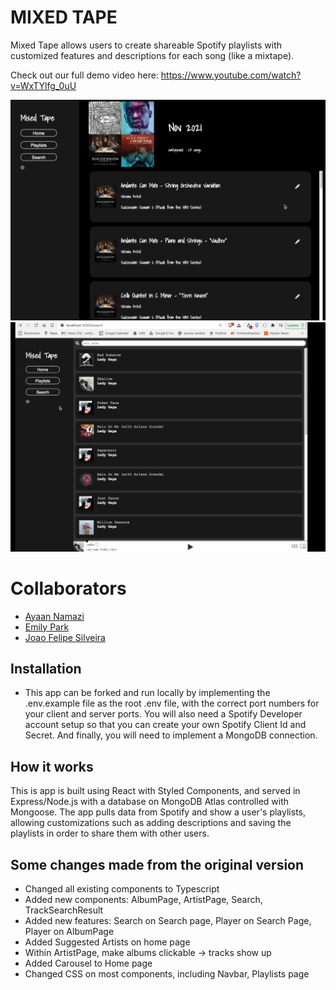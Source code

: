 # MIXED TAPE
Mixed Tape allows users to create shareable Spotify playlists with customized features and descriptions for each song (like a mixtape).

Check out our full demo video here: https://www.youtube.com/watch?v=WxTYlfg_0uU 

![screenshot](https://github.com/ehp2021/mixed-tape-react/blob/master/screenshot1.png)
![screenshot](https://github.com/ehp2021/mixed-tape-react/blob/master/screenshot2.png)

# Collaborators
- [Ayaan Namazi](https://github.com/namaziay)
- [Emily Park](https://github.com/ehp2021)
- [Joao Felipe Silveira](https://github.com/accessjoao)

## Installation

- This app can be forked and run locally by implementing the .env.example file as the root .env file, with the correct port numbers for your client and server ports. You will also need a Spotify Developer account setup so that you can create your own Spotify Client Id and Secret. And finally, you will need to implement a MongoDB connection.

## How it works

This is app is built using React with Styled Components, and served in Express/Node.js with a database on MongoDB Atlas controlled with Mongoose.  The app pulls data from Spotify and show a user's playlists, allowing customizations such as adding descriptions and saving the playlists in order to share them with other users.

## Some changes made from the original version

- Changed all existing components to Typescript
- Added new components: AlbumPage, ArtistPage, Search, TrackSearchResult
- Added new features: Search on Search page, Player on Search Page, Player on AlbumPage
- Added Suggested Artists on home page
- Within ArtistPage, make albums clickable -> tracks show up
- Added Carousel to Home page
- Changed CSS on most components, including Navbar, Playlists page
